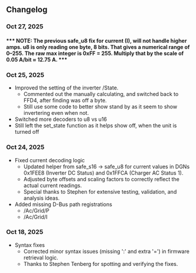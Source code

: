 ## Changelog

### Oct 27, 2025
 #### *** NOTE: The previous safe_u8 fix for current (I), will not handle higher amps.  u8 is only reading one byte, 8 bits.  That gives a numerical range of 0–255.  The raw max integer is 0xFF = 255.  Multiply that by the scale of 0.05 A/bit	≈ 12.75 A.  ***


### Oct 25, 2025
- Improved the setting of the inverter /State.
  - Commented out the manually calculating, and switched back to FFD4, after finding was off a byte. 
  - Still use some code to better show stand by as it seem to show invertering even when not.
- Switched more decoders to u8 vs u16 
- Still left the set_state function as it helps show off, when the unit is turned off

### Oct 24, 2025
- Fixed current decoding logic  
  - Updated helper from safe_s16 → safe_u8 for current values in DGNs 0x1FEE8 (Inverter DC Status) and 0x1FFCA (Charger AC Status 1).  
  - Adjusted byte offsets and scaling factors to correctly reflect the actual current readings.  
  - Special thanks to Stephen for extensive testing, validation, and analysis ideas.  
- Added missing D-Bus path registrations  
  - /Ac/Grid/P  
  - /Ac/Grid/I  

### Oct 18, 2025
- Syntax fixes  
  - Corrected minor syntax issues (missing ':' and extra '=') in firmware retrieval logic.  
  - Thanks to Stephen Tenberg for spotting and verifying the fixes.
